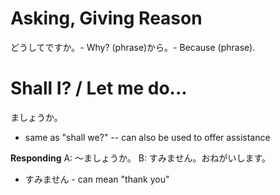 # Asking, Giving Reason
どうしてですか。- Why?
(phrase)から。- Because (phrase).
# Shall I? / Let me do...
ましょうか。
- same as "shall we?" -- can also be used to offer assistance

**Responding**
A: 〜ましょうか。
B: すみません。おねがいします。
- すみません - can mean "thank you"